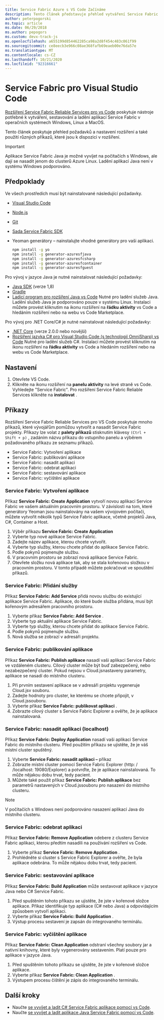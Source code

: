 ```yaml
---
title: Service Fabric Azure s VS Code Začínáme
description: Tento článek představuje přehled vytváření Service Fabric aplikací pomocí Visual Studio Code.
author: peterpogorski
ms.topic: article
ms.date: 06/29/2018
ms.author: pepogors
ms.custom: devx-track-js
ms.openlocfilehash: a655199d854462285ca98a2d8f454c483c061f99
ms.sourcegitcommit: ce8eecb3e966c08ae368fafb69eaeb00e76da57e
ms.translationtype: MT
ms.contentlocale: cs-CZ
ms.lasthandoff: 10/21/2020
ms.locfileid: "92316661"
---
```

# <a name="service-fabric-for-visual-studio-code"></a>Service Fabric pro Visual Studio Code

[Rozšíření Service Fabric Reliable Services pro vs Code](https://marketplace.visualstudio.com/items?itemName=ms-azuretools.vscode-service-fabric-reliable-services) poskytuje nástroje potřebné k vytváření, sestavování a ladění aplikací Service Fabric v operačních systémech Windows, Linux a MacOS.

Tento článek poskytuje přehled požadavků a nastavení rozšíření a také použití různých příkazů, které jsou k dispozici v rozšíření. 

> [!IMPORTANT]
> Aplikace Service Fabric Java je možné vyvíjet na počítačích s Windows, ale dají se nasadit jenom do clusterů Azure Linux. Ladění aplikací Java není v systému Windows podporováno.

## <a name="prerequisites"></a>Předpoklady

Ve všech prostředích musí být nainstalované následující požadavky.

* [Visual Studio Code](https://code.visualstudio.com/)
* [Node.js](https://nodejs.org/)
* [Git](https://git-scm.com/)
* [Sada Service Fabric SDK](./service-fabric-get-started.md)
* Yeoman generátory – nainstalujte vhodné generátory pro vaši aplikaci.

   ```sh
   npm install -g yo
   npm install -g generator-azuresfjava
   npm install -g generator-azuresfcsharp
   npm install -g generator-azuresfcontainer
   npm install -g generator-azuresfguest
   ```

Pro vývoj v jazyce Java je nutné nainstalovat následující požadavky:

* [Java SDK](/azure/developer/java/fundamentals/java-jdk-long-term-support) (verze 1,8)
* [Gradle](https://gradle.org/install/)
* [Ladicí program pro rozšíření Java vs Code](https://marketplace.visualstudio.com/items?itemName=vscjava.vscode-java-debug) Nutné pro ladění služeb Java. Ladění služeb Java je podporováno pouze v systému Linux. Instalaci můžete provést kliknutím na ikonu rozšíření na **řádku aktivity** vs Code a hledáním rozšíření nebo na webu vs Code Marketplace.

Pro vývoj pro .NET Core/C# je nutné nainstalovat následující požadavky:

* [.NET Core](https://www.microsoft.com/net/learn/get-started) (verze 2.0.0 nebo novější)
* [Rozšíření jazyka C# pro Visual Studio Code (s technologií OmniSharp) vs Code](https://marketplace.visualstudio.com/items?itemName=ms-dotnettools.csharp) Nutné pro ladění služeb C#. Instalaci můžete provést kliknutím na ikonu rozšíření na **řádku aktivity** vs Code a hledáním rozšíření nebo na webu vs Code Marketplace.

## <a name="setup"></a>Nastavení

1. Otevřete VS Code.
2. Klikněte na ikonu rozšíření na **panelu aktivity** na levé straně vs Code. Vyhledejte "Service Fabric". Pro rozšíření Service Fabric Reliable Services klikněte na **instalovat** .

## <a name="commands"></a>Příkazy
Rozšíření Service Fabric Reliable Services pro VS Code poskytuje mnoho příkazů, které vývojářům pomůžou vytvořit a nasadit Service Fabric projekty. Příkazy lze volat z **palety příkazů** stisknutím klávesy `(Ctrl + Shift + p)` , zadáním názvu příkazu do vstupního panelu a výběrem požadovaného příkazu ze seznamu příkazů. 

* Service Fabric: Vytvoření aplikace 
* Service Fabric: publikování aplikace 
* Service Fabric: nasadit aplikaci 
* Service Fabric: odebrat aplikaci  
* Service Fabric: sestavování aplikace 
* Service Fabric: vyčištění aplikace 

### <a name="service-fabric-create-application"></a>Service Fabric: Vytvoření aplikace

Příkaz **Service Fabric: Create Application** vytvoří novou aplikaci Service Fabric ve vašem aktuálním pracovním prostoru. V závislosti na tom, které generátory Yeoman jsou nainstalovány na vašem vývojovém počítači, můžete vytvořit několik typů Service Fabric aplikace, včetně projektů Java, C#, Container a Host. 

1.  Výběr příkazu **Service Fabric: Create Application**
2.  Vyberte typ nové aplikace Service Fabric. 
3.  Zadejte název aplikace, kterou chcete vytvořit.
3.  Vyberte typ služby, kterou chcete přidat do aplikace Service Fabric. 
4.  Podle pokynů pojmenujte službu. 
5.  V pracovním prostoru se zobrazí nová aplikace Service Fabric.
6.  Otevřete složku nová aplikace tak, aby se stala kořenovou složkou v pracovním prostoru. V tomto případě můžete pokračovat ve spouštění příkazů.

### <a name="service-fabric-add-service"></a>Service Fabric: Přidání služby
Příkaz **Service Fabric: Add Service** přidá novou službu do existující aplikace Service Fabric. Aplikace, do které bude služba přidána, musí být kořenovým adresářem pracovního prostoru. 

1.  Vyberte příkaz **Service Fabric: Add Service** .
2.  Vyberte typ aktuální aplikace Service Fabric. 
3.  Vyberte typ služby, kterou chcete přidat do aplikace Service Fabric. 
4.  Podle pokynů pojmenujte službu. 
5.  Nová služba se zobrazí v adresáři projektu. 

### <a name="service-fabric-publish-application"></a>Service Fabric: publikování aplikace
Příkaz **Service Fabric: Publish aplikace** nasadí vaši aplikaci Service Fabric ve vzdáleném clusteru. Cílový cluster může být buď zabezpečený, nebo nezabezpečený cluster. Pokud nejsou v Cloud.jsnastaveny parametry, aplikace se nasadí do místního clusteru.

1.  Při prvním sestavení aplikace se v adresáři projektu vygeneruje Cloud.jsv souboru.
2.  Zadejte hodnoty pro cluster, ke kterému se chcete připojit, v Cloud.jssouboru.
3.  Vyberte příkaz **Service Fabric: publikovat aplikaci** .
4.  Zobrazte cílový cluster s Service Fabric Explorer a ověřte, že je aplikace nainstalovaná. 

### <a name="service-fabric-deploy-application-localhost"></a>Service Fabric: nasadit aplikaci (localhost)
Příkaz **Service Fabric: Deploy Application** nasadí vaši aplikaci Service Fabric do místního clusteru. Před použitím příkazu se ujistěte, že je váš místní cluster spuštěný. 

1. Vyberte **Service Fabric: nasadit aplikaci –** příkaz
2. Zobrazte místní cluster pomocí Service Fabric Explorer (http: \/ /localhost: 19080/Explorer) a potvrďte, že je aplikace nainstalovaná. To může nějakou dobu trvat, tedy pacient.
3. Můžete také použít příkaz **Service Fabric: Publish aplikace** bez parametrů nastavených v Cloud.jssouboru pro nasazení do místního clusteru.

> [!NOTE]
> V počítačích s Windows není podporováno nasazení aplikací Java do místního clusteru.

### <a name="service-fabric-remove-application"></a>Service Fabric: odebrat aplikaci
Příkaz **Service Fabric: Remove Application** odebere z clusteru Service Fabric aplikaci, kterou předtím nasadili na používání rozšíření vs Code. 

1.  Vyberte příkaz **Service Fabric: Remove Application** .
2.  Prohlédněte si cluster s Service Fabric Explorer a ověřte, že byla aplikace odebrána. To může nějakou dobu trvat, tedy pacient.

### <a name="service-fabric-build-application"></a>Service Fabric: sestavování aplikace
Příkaz **Service Fabric: Build Application** může sestavovat aplikace v jazyce Java nebo C# Service Fabric. 

1.  Před spuštěním tohoto příkazu se ujistěte, že jste v kořenové složce aplikace. Příkaz identifikuje typ aplikace (C# nebo Java) a odpovídajícím způsobem vytvoří aplikaci.
2.  Vyberte příkaz **Service Fabric: Build Application** .
3.  Výstup procesu sestavení je zapsán do integrovaného terminálu.

### <a name="service-fabric-clean-application"></a>Service Fabric: vyčištění aplikace
Příkaz **Service Fabric: Clean Application** odstraní všechny soubory jar a nativní knihovny, které byly vygenerovány sestavením. Platí pouze pro aplikace v jazyce Java. 

1.  Před spuštěním tohoto příkazu se ujistěte, že jste v kořenové složce aplikace. 
2.  Vyberte příkaz **Service Fabric: Clean Application** .
3.  Výstupem procesu čištění je zápis do integrovaného terminálu.

## <a name="next-steps"></a>Další kroky

* Naučte [se vyvíjet a ladit C# Service Fabric aplikace pomocí vs Code](./service-fabric-develop-csharp-applications-with-vs-code.md).
* Naučte [se vyvíjet a ladit aplikace Java Service Fabric pomocí vs Code](./service-fabric-develop-java-applications-with-vs-code.md).